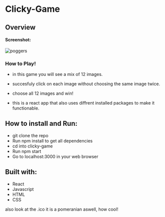 # Clicky-Game

## Overview

#### Screenshot:

![poggers](https://user-images.githubusercontent.com/60370341/88015732-e66b2f00-caef-11ea-89f3-99cef6bc3caa.png)

### How to Play!

* in this game you will see a mix of 12 images.

* succesfuly click on each image without choosing the same image twice. 

* choose all 12 images and win!

* this is a react app that also uses diffrent installed packages to make it functionable. 

## How to install and Run:
* git clone the repo
* Run npm install to get all dependencies
* cd into clicky-game
* Run npm start
* Go to localhost:3000 in your web browser

## Built with:
* React
* Javascript
* HTML
* CSS

also look at the .ico it is a pomeranian aswell, how cool!